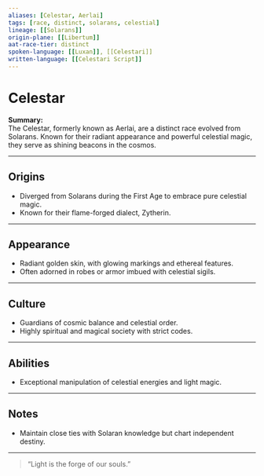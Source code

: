 ```yaml
---
aliases: [Celestar, Aerlai]
tags: [race, distinct, solarans, celestial]
lineage: [[Solarans]]
origin-plane: [[Libertum]]
aat-race-tier: distinct
spoken-language: [[Luxan]], [[Celestari]]
written-language: [[Celestari Script]]
---
```


# Celestar

**Summary:**  
The Celestar, formerly known as Aerlai, are a distinct race evolved from Solarans. Known for their radiant appearance and powerful celestial magic, they serve as shining beacons in the cosmos.

---

## Origins

- Diverged from Solarans during the First Age to embrace pure celestial magic.  
- Known for their flame-forged dialect, Zytherin.

---

## Appearance

- Radiant golden skin, with glowing markings and ethereal features.  
- Often adorned in robes or armor imbued with celestial sigils.

---

## Culture

- Guardians of cosmic balance and celestial order.  
- Highly spiritual and magical society with strict codes.

---

## Abilities

- Exceptional manipulation of celestial energies and light magic.

---

## Notes

- Maintain close ties with Solaran knowledge but chart independent destiny.

---

> “Light is the forge of our souls.”
